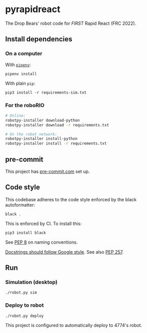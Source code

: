 # pyrapidreact

The Drop Bears' robot code for _FIRST_ Rapid React (FRC 2022).

## Install dependencies

### On a computer

With [`pipenv`](https://pipenv.pypa.io/en/latest/):

    pipenv install

With plain `pip`:

    pip3 install -r requirements-sim.txt

### For the roboRIO

```sh
# Online:
robotpy-installer download-python
robotpy-installer download -r requirements.txt

# On the robot network:
robotpy-installer install-python
robotpy-installer install -r requirements.txt
```

## pre-commit

This project has [pre-commit.com](https://pre-commit.com) set up.

## Code style
This codebase adheres to the code style enforced by the black autoformatter:

    black .

This is enforced by CI. To install this:

    pip3 install black

See [PEP 8](https://www.python.org/dev/peps/pep-0008/) on naming conventions.

[Docstrings should follow Google style](https://google.github.io/styleguide/pyguide.html#383-functions-and-methods).
See also [PEP 257](https://www.python.org/dev/peps/pep-0257/).

## Run

### Simulation (desktop)

    ./robot.py sim

### Deploy to robot

    ./robot.py deploy

This project is configured to automatically deploy to 4774's robot.

